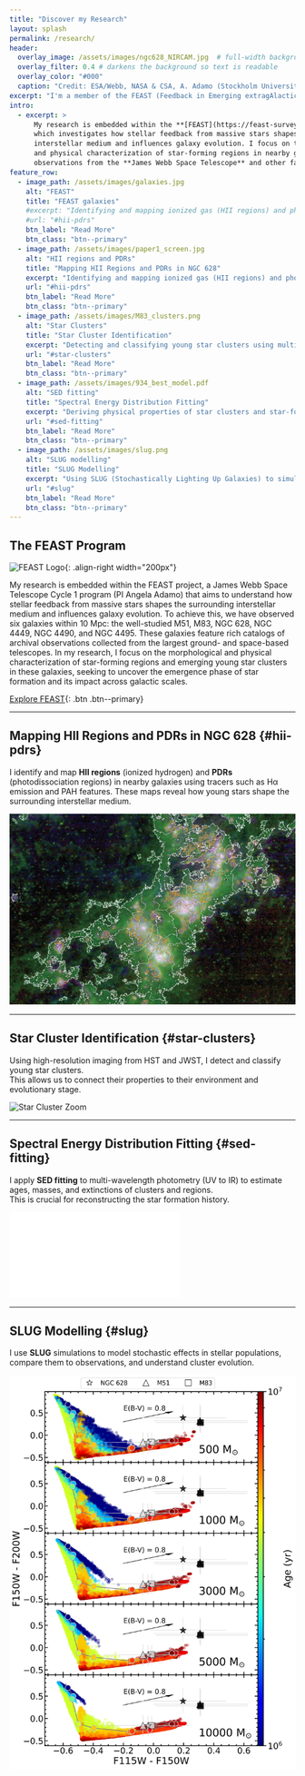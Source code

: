 ```yaml
---
title: "Discover my Research"
layout: splash
permalink: /research/
header:
  overlay_image: /assets/images/ngc628_NIRCAM.jpg  # full-width background image
  overlay_filter: 0.4 # darkens the background so text is readable
  overlay_color: "#000"
  caption: "Credit: ESA/Webb, NASA & CSA, A. Adamo (Stockholm University) and the FEAST JWST team"
excerpt: "I'm a member of the FEAST (Feedback in Emerging extragAlactic Star clusTers) program, studying star formation and stellar feedback in nearby galaxies."
intro: 
  - excerpt: >
      My research is embedded within the **[FEAST](https://feast-survey.github.io)** program, 
      which investigates how stellar feedback from massive stars shapes the surrounding 
      interstellar medium and influences galaxy evolution. I focus on the morphological 
      and physical characterization of star-forming regions in nearby galaxies, combining 
      observations from the **James Webb Space Telescope** and other facilities. 
feature_row:
  - image_path: /assets/images/galaxies.jpg
    alt: "FEAST"
    title: "FEAST galaxies"
    #excerpt: "Identifying and mapping ionized gas (HII regions) and photodissociation regions (PDRs) in nearby galaxies to trace the influence of massive stars."
    #url: "#hii-pdrs"
    btn_label: "Read More"
    btn_class: "btn--primary"
  - image_path: /assets/images/paper1_screen.jpg
    alt: "HII regions and PDRs"
    title: "Mapping HII Regions and PDRs in NGC 628"
    excerpt: "Identifying and mapping ionized gas (HII regions) and photodissociation regions (PDRs) in nearby galaxies to trace the influence of massive stars."
    url: "#hii-pdrs"
    btn_label: "Read More"
    btn_class: "btn--primary"
  - image_path: /assets/images/M83_clusters.png
    alt: "Star Clusters"
    title: "Star Cluster Identification"
    excerpt: "Detecting and classifying young star clusters using multi-band imaging to study their ages, masses, and environments."
    url: "#star-clusters"
    btn_label: "Read More"
    btn_class: "btn--primary"
  - image_path: /assets/images/934_best_model.pdf
    alt: "SED fitting"
    title: "Spectral Energy Distribution Fitting"
    excerpt: "Deriving physical properties of star clusters and star-forming regions from UV to infrared data using SED fitting techniques."
    url: "#sed-fitting"
    btn_label: "Read More"
    btn_class: "btn--primary"
  - image_path: /assets/images/slug.png
    alt: "SLUG modelling"
    title: "SLUG Modelling"
    excerpt: "Using SLUG (Stochastically Lighting Up Galaxies) to simulate stellar populations and interpret cluster properties."
    url: "#slug"
    btn_label: "Read More"
    btn_class: "btn--primary"
---
```

## The FEAST Program

![FEAST Logo](/assets/images/logoFEASTvec.svg){: .align-right width="200px"}

My research is embedded within the FEAST project, a James Webb Space Telescope Cycle 1 program (PI Angela Adamo) that aims to understand how stellar feedback from massive stars shapes the surrounding interstellar medium and influences galaxy evolution. To achieve this, we have observed six galaxies within 10 Mpc: the well-studied M51, M83, NGC 628, NGC 4449, NGC 4490, and NGC 4495. These galaxies feature rich catalogs of archival observations collected from the largest ground- and space-based telescopes.
In my research, I focus on the morphological and physical characterization of star-forming regions and emerging young star clusters in these galaxies, seeking to uncover the emergence phase of star formation and its impact across galactic scales.

[Explore FEAST](https://feast-survey.github.io){: .btn .btn--primary}

---

## Mapping HII Regions and PDRs in NGC 628 {#hii-pdrs}
I identify and map **HII regions** (ionized hydrogen) and **PDRs** (photodissociation regions) in nearby galaxies using tracers such as Hα emission and PAH features. 
These maps reveal how young stars shape the surrounding interstellar medium.

![Example Map](/assets/images/paper1_screen.jpg)

---

## Star Cluster Identification {#star-clusters}
Using high-resolution imaging from HST and JWST, I detect and classify young star clusters.  
This allows us to connect their properties to their environment and evolutionary stage.

![Star Cluster Zoom](/assets/images/M83_clusters.png)

---

## Spectral Energy Distribution Fitting {#sed-fitting}
I apply **SED fitting** to multi-wavelength photometry (UV to IR) to estimate ages, masses, and extinctions of clusters and regions.  
This is crucial for reconstructing the star formation history.

![SED Plot](/assets/images/934_best_model.pdf)

---

## SLUG Modelling {#slug}
I use **SLUG** simulations to model stochastic effects in stellar populations, compare them to observations, and understand cluster evolution.

![SLUG Schematic](/assets/images/slug.png)
